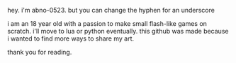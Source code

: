 hey. i'm abno-0523. but you can change the hyphen for an underscore

i am an 18 year old with a passion to make small flash-like games on scratch. i'll move to lua or python eventually.
this github was made because i wanted to find more ways to share my art.

thank you for reading.

<!---
abno-0523/abno-0523 is a ✨ special ✨ repository because its `README.md` (this file) appears on your GitHub profile.
You can click the Preview link to take a look at your changes.
--->
